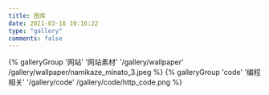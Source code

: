 ```yaml
---
title: 图库
date: 2021-03-16 10:16:22
type: "gallery"
comments: false
---
```

<div class="gallery-group-main">
{% galleryGroup '网站' '网站素材' '/gallery/wallpaper' /gallery/wallpaper/namikaze_minato_3.jpeg %}
{% galleryGroup 'code' '编程相关' '/gallery/code' /gallery/code/http_code.png %}
</div>
